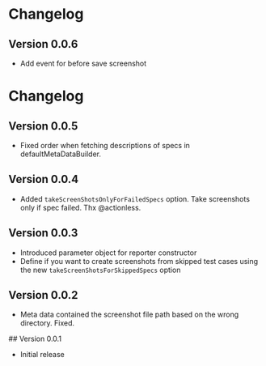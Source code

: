 # Changelog
## Version 0.0.6
* Add event for before save screenshot

# Changelog
## Version 0.0.5
* Fixed order when fetching descriptions of specs in defaultMetaDataBuilder.

## Version 0.0.4
* Added `takeScreenShotsOnlyForFailedSpecs` option. Take screenshots only if spec failed. Thx @actionless.

## Version 0.0.3
* Introduced parameter object for reporter constructor
* Define if you want to create screenshots from skipped test cases using the new `takeScreenShotsForSkippedSpecs` option

## Version 0.0.2
* Meta data contained the screenshot file path based on the wrong directory. Fixed.

## Version 0.0.1
* Initial release

